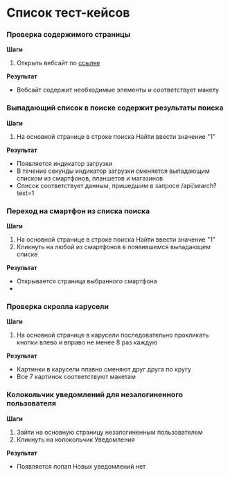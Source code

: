 # Список тест-кейсов

### Проверка содержимого страницы
**Шаги**
1. Открыть вебсайт по [ссылке](https://opm-website.iot-asm-test1.insitech.live/)

**Результат**
- Вебсайт содержит необходимые элементы и соответствует макету

### Выпадающий список в поиске содержит результаты поиска
**Шаги**
1. На основной странице в строке поиска Найти ввести значение "1"

**Результат**
- Появляется индикатор загрузки
- В течение секунды индикатор загрузки сменяется выпадающим списком из смартфонов, планшетов и магазинов
- Список соответствует данным, пришедшим в запросе /api/search?text=1

### Переход на смартфон из списка поиска
**Шаги**
1. На основной странице в строке поиска Найти ввести значение "1"
2. Кликнуть на любой из смартфонов в появившемся выпадающем списке

**Результат**
- Открывается страница выбранного смартфона
- 
### Проверка скролла карусели
**Шаги**
1. На основной странице в карусели последовательно прокликать кнопки влево и вправо не менее 8 раз каждую

**Результат**
- Картинки в карусели плавно сменяют друг друга по кругу
- Все 7 картинок соответствуют макетам

### Колокольчик уведомлений для незалогиненного пользователя
**Шаги**
1. Зайти на основную страницу незалогиненным пользователем
2. Кликнуть на колокольчик Уведомления

**Результат**
- Появляется попап Новых уведомлений нет
